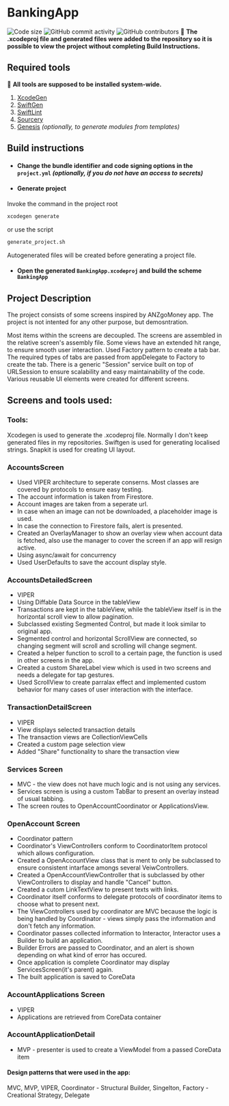 BankingApp
===
![Code size](https://img.shields.io/github/languages/code-size/NikitaShvadlenko/BankingApp) ![GitHub commit activity](https://img.shields.io/github/commit-activity/m/NikitaShvadlenko/BankingApp) ![GitHub contributors](https://img.shields.io/github/contributors/NikitaShvadlenko/BankingApp)
:mega:
**The .xcodeproj file and generated files were added to the repository so it is possible to view the project without completing Build Instructions.**

## Required tools
:mega:
**All tools are supposed to be installed system-wide.**
1. [XcodeGen](https://github.com/yonaskolb/XcodeGen)
2. [SwiftGen](https://github.com/SwiftGen/SwiftGen)
3. [SwiftLint](https://github.com/realm/SwiftLint)
4. [Sourcery](https://github.com/krzysztofzablocki/Sourcery)
5. [Genesis](https://github.com/yonaskolb/Genesis) *(optionally, to generate modules from templates)*

## Build instructions
* #### Change the bundle identifier and code signing options in the `project.yml` *(optionally, if you do not have an access to secrets)*

* #### Generate project
Invoke the command in the project root
```bash
xcodegen generate
```
or use the script
```bash
generate_project.sh
```
Autogenerated files will be created before generating a project file.

* #### Open the generated `BankingApp.xcodeproj` and build the scheme `BankingApp`

## Project Description
The project consists of some screens inspired by ANZgoMoney app.
The project is not intented for any other purpose, but demosntration.

Most items within the screens are decoupled. The screens are assembled in the relative screen's assembly file.
Some views have an extended hit range, to ensure smooth user interaction.
Used Factory pattern to create a tab bar. The required types of tabs are passed from appDelegate to Factory to create the tab. 
There is a generic "Session" service built on top of URLSession to ensure scalability and easy maintainability of the code.
Various reusable UI elements were created for different screens.

## Screens and tools used:
### Tools:
Xcodegen is used to generate the .xcodeproj file. Normally I don't keep generated files in my repositories.
Swiftgen is used for generating localised strings.
Snapkit is used for creating UI layout.

### AccountsScreen
- Used VIPER architecture to seperate conserns. Most classes are covered by protocols to ensure easy testing.
- The account information is taken from Firestore. 
- Account images are taken from a seperate url.
- In case when an image can not be downloaded, a placeholder image is used.
- In case the connection to Firestore fails, alert is presented.
- Created an OverlayManager to show an overlay view when account data is fetched, also use the manager to cover the screen if an app will resign active.
- Using async/await for concurrency
- Used UserDefaults to save the account display style.

### AccountsDetailedScreen
- VIPER
- Using Diffable Data Source in the tableView
- Transactions are kept in the tableView, while the tableView itself is in the horizontal scroll view to allow pagination.
- Subclassed existing Segmented Control, but made it look similar to original app.
- Segmented control and horizontal ScrollView are connected, so changing segment will scroll and scrolling will change segment.
- Created a helper function to scroll to a certain page, the function is used in other screens in the app.
- Created a custom ShareLabel view which is used in two screens and needs a delegate for tap gestures.
- Used ScrollView to create parralax effect and implemented custom behavior for many cases of user interaction with the interface.

### TransactionDetailScreen
- VIPER
- View displays selected transaction details
- The transaction views are CollectionViewCells
- Created a custom page selection view
- Added "Share" functionality to share the transaction view

### Services Screen
- MVC - the view does not have much logic and is not using any services.
- Services screen is using a custom TabBar to present an overlay instead of usual tabbing.
- The screen routes to OpenAccountCoordinator or ApplicationsView.

### OpenAccount Screen
- Coordinator pattern
- Coordinator's ViewControllers conform to CoordinatorItem protocol which allows configuration.
- Created a OpenAccountView class that is ment to only be subclassed to ensure consistent intarface amongs several VeiwControllers.
- Created a OpenAccountViewController that is subclassed by other ViewControllers to display and handle "Cancel" button.
- Created a cutom LinkTextView to present texts with links.
- Coordinator itself conforms to delegate protocols of coordinator items to choose what to present next.  
- The ViewControllers used by coordinator are MVC because the logic is being handled by Coordinator - views simply pass the information and don't fetch any information.
- Coordinator passes collected information to Interactor, Interactor uses a Builder to build an application.
- Builder Errors are passed to Coordinator, and an alert is shown depending on what kind of error has occured.
- Once application is complete Coordinator may display ServicesScreen(it's parent) again.
- The built application is saved to CoreData

### AccountApplications Screen
- VIPER
- Applications are retrieved from CoreData container

### AccountApplicationDetail
- MVP - presenter is used to create a ViewModel from a passed CoreData item

#### Design patterns that were used in the app:
MVC, MVP, VIPER, Coordinator - Structural
Builder, Singelton, Factory - Creational
Strategy, Delegate
